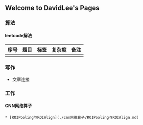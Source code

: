 ## Welcome to DavidLee's Pages

### 算法

#### leetcode解法

| 序号 | 题目 | 标签 | 复杂度 | 备注 |
| ---- | ---- | ---- | ------ | ---- |
|      |      |      |        |      |



### 写作

- 文章连接



### 工作

#### CNN网络算子

	* [ROIPooling与ROIAlign](./cnn网络算子/ROIPooling与ROIAlign.md)

